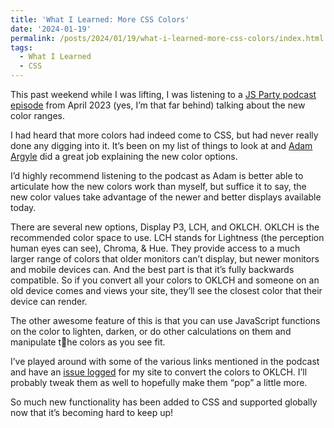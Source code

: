 ```yaml
---
title: 'What I Learned: More CSS Colors'
date: '2024-01-19'
permalink: /posts/2024/01/19/what-i-learned-more-css-colors/index.html
tags:
  - What I Learned
  - CSS
---
```


This past weekend while I was lifting, I was listening to a [JS Party podcast episode](https://changelog.com/jsparty/273) from April 2023 (yes, I’m that far behind) talking about the new color ranges.
<!-- excerpt -->

I had heard that more colors had indeed come to CSS, but had never really done any digging into it. It’s been on my list of things to look at and [Adam Argyle](https://nerdy.dev) did a great job explaining the new color options.

I’d highly recommend listening to the podcast as Adam is better able to articulate how the new colors work than myself, but suffice it to say, the new color values take advantage of the newer and better displays available today.

There are several new options, Display P3, LCH, and OKLCH. OKLCH is the recommended color space to use. LCH stands for Lightness (the perception human eyes can see), Chroma, & Hue. They provide access to a much larger range of colors that older monitors can’t display, but newer monitors and mobile devices can. And the best part is that it’s fully backwards compatible. So if you convert all your colors to OKLCH and someone on an old device comes and views your site, they’ll see the closest color that their device can render.

The other awesome feature of this is that you can use JavaScript functions on the color to lighten, darken, or do other calculations on them and manipulate the colors as you see fit.

I’ve played around with some of the various links mentioned in the podcast and have an [issue logged](https://github.com/kpwags/kpwags.11ty/issues/102) for my site to convert the colors to OKLCH. I’ll probably tweak them as well to hopefully make them “pop” a little more.

So much new functionality has been added to CSS and supported globally now that it’s becoming hard to keep up!